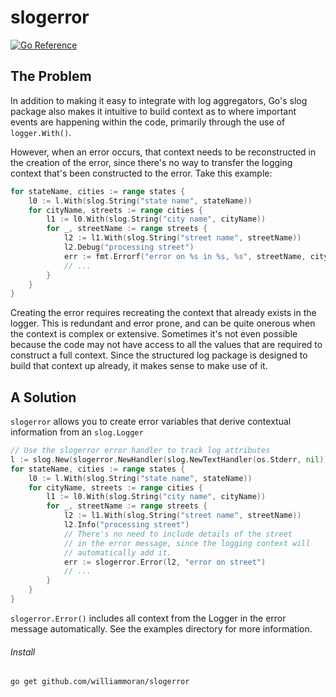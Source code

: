 # slogerror

[![Go Reference](https://pkg.go.dev/badge/github.com/williammoran/slogerror.svg)](https://pkg.go.dev/github.com/williammoran/slogerror)

## The Problem

In addition to making it easy to integrate with log aggregators,
Go's slog package also makes it intuitive to build context as to
where important events are happening within the code, primarily
through the use of `logger.With()`.

However, when an error occurs, that context needs to be reconstructed
in the creation of the error, since there's no way to transfer the
logging context that's been constructed to the error. Take this
example:

```go
for stateName, cities := range states {
	l0 := l.With(slog.String("state name", stateName))
	for cityName, streets := range cities {
		l1 := l0.With(slog.String("city name", cityName))
		for _, streetName := range streets {
			l2 := l1.With(slog.String("street name", streetName))
			l2.Debug("processing street")
			err := fmt.Errorf("error on %s in %s, %s", streetName, cityName, stateName)
			// ...
		}
	}
}
```

Creating the error requires recreating the context that already
exists in the logger. This is redundant and error prone, and
can be quite onerous when the context is complex or extensive.
Sometimes it's not even possible because the code may not
have access to all the values that are required to
construct a full context. Since the structured log package is
designed to build that context up already, it makes sense to
make use of it.

## A Solution

`slogerror` allows you to create error variables that derive
contextual information from an `slog.Logger`

```go
// Use the slogerror error handler to track log attributes
l := slog.New(slogerror.NewHandler(slog.NewTextHandler(os.Stderr, nil)))
for stateName, cities := range states {
	l0 := l.With(slog.String("state name", stateName))
	for cityName, streets := range cities {
		l1 := l0.With(slog.String("city name", cityName))
		for _, streetName := range streets {
			l2 := l1.With(slog.String("street name", streetName))
			l2.Info("processing street")
			// There's no need to include details of the street
			// in the error message, since the logging context will
			// automatically add it.
			err := slogerror.Error(l2, "error on street")
			// ...
		}
	}
}
```

`slogerror.Error()` includes all context from the Logger in the error
message automatically. See the examples directory for more information.

###### Install

```sh
go get github.com/williammoran/slogerror
```

###### 
